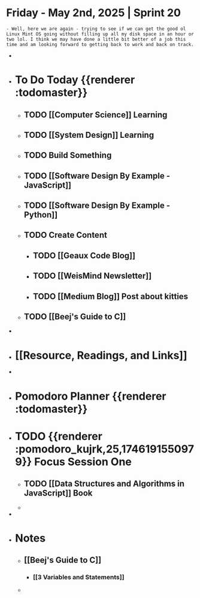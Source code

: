 # Friday - May 2nd, 2025 | Sprint 20
	- Well, here we are again - trying to see if we can get the good ol Linux Mint OS going without filling up all my disk space in an hour or two lol. I think we may have done a little bit better of a job this time and am looking forward to getting back to work and back on track.
-
- # To Do Today {{renderer :todomaster}}
	- ## TODO [[Computer Science]] Learning
	- ## TODO [[System Design]] Learning
	- ## TODO Build Something
	- ## TODO [[Software Design By Example - JavaScript]]
	- ## TODO [[Software Design By Example - Python]]
	- ## TODO Create Content
		- ## TODO [[Geaux Code Blog]]
		- ## TODO [[WeisMind Newsletter]]
		- ## TODO [[Medium Blog]] Post about kitties
	- ## TODO [[Beej's Guide to C]]
-
- # [[Resource, Readings, and Links]]
-
- # Pomodoro Planner {{renderer :todomaster}}
- # TODO {{renderer :pomodoro_kujrk,25,1746191550979}} Focus Session One
	- ## TODO [[Data Structures and Algorithms in JavaScript]] Book
	-
-
- # Notes
	- ## [[Beej's Guide to C]]
		- ### [[3 Variables and Statements]]
	-